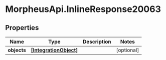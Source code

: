 # MorpheusApi.InlineResponse20063

## Properties

Name | Type | Description | Notes
------------ | ------------- | ------------- | -------------
**objects** | [**[IntegrationObject]**](IntegrationObject.md) |  | [optional] 


